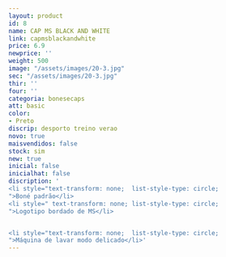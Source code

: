 ```yaml
---
layout: product
id: 8
name: CAP MS BLACK AND WHITE
link: capmsblackandwhite
price: 6.9
newprice: ''
weight: 500
image: "/assets/images/20-3.jpg"
sec: "/assets/images/20-3.jpg"
thir: ''
four: ''
categoria: bonesecaps
att: basic
color:
- Preto
discrip: desporto treino verao
novo: true
maisvendidos: false
stock: sim
new: true
inicial: false
inicialhat: false
discription: '
<li style="text-transform: none;  list-style-type: circle;
">Boné padrão</li>
<li style=" text-transform: none; list-style-type: circle;
">Logotipo bordado de MS</li>


<li style="text-transform: none;  list-style-type: circle;
">Máquina de lavar modo delicado</li>'
---
```


